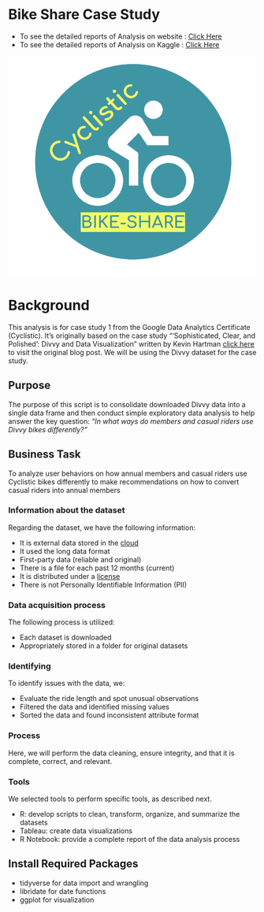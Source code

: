 # Bike Share Case Study

* To see the detailed reports of Analysis on website : [Click Here](https://imshashikantdev.github.io/Bike-Share-Case-Study/)
* To see the detailed reports of Analysis on Kaggle : [Click Here](https://www.kaggle.com/shashikantdev/case-study-cyclistic-bike-share)


![Cyclistic Company Logo](logo.png)

# Background

This analysis is for case study 1 from the Google Data Analytics Certificate (Cyclistic). It’s originally based on the case study “‘Sophisticated, Clear, and Polished’: Divvy and Data Visualization” written by Kevin Hartman [click here]( https://artscience.blog/home/divvy-dataviz-case-study>) to visit the original blog post. We will be using the Divvy dataset for the case study. 


## Purpose

The purpose of this script is to consolidate downloaded Divvy data into a single data frame and then conduct simple exploratory data analysis to help answer the key question: *“In what ways do members and casual riders use Divvy bikes differently?”*

## Business Task

To analyze user behaviors on how annual members and casual riders use Cyclistic bikes differently to make recommendations on how to convert casual riders into annual members

### Information about the dataset

Regarding the dataset, we have the following information:

  * It is external data stored in the [cloud](https://divvy-tripdata.s3.amazonaws.com/index.html)
  * It used the long data format
  * First-party data (reliable and original)
  * There is a file for each past 12 months (current)
  * It is distributed under a [license](https://www.divvybikes.com/data-license-agreement)
  * There is not Personally Identifiable Information (PII)
  
  
### Data acquisition process
The following process is utilized:

  * Each dataset is downloaded
  * Appropriately stored in a folder for original datasets
  
### Identifying 

To identify issues with the data, we:

  * Evaluate the ride length and spot unusual observations
  * Filtered the data and identified missing values
  * Sorted the data and found inconsistent attribute format


### **Process**
Here, we will perform the data cleaning, ensure integrity, and that it is complete,
correct, and relevant.

### Tools
We selected tools to perform specific tools, as described next.

  * R: develop scripts to clean, transform, organize, and summarize the datasets
  * Tableau: create data visualizations
  * R Notebook: provide a complete report of the data analysis process


## Install Required Packages

* tidyverse for data import and wrangling
* libridate for date functions
* ggplot for visualization

